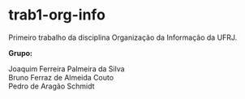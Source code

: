 # trab1-org-info
Primeiro trabalho da disciplina Organização da Informação da UFRJ.

<b>Grupo:</b>

Joaquim Ferreira Palmeira da Silva <br>
Bruno Ferraz de Almeida Couto <br>
Pedro de Aragão Schmidt
